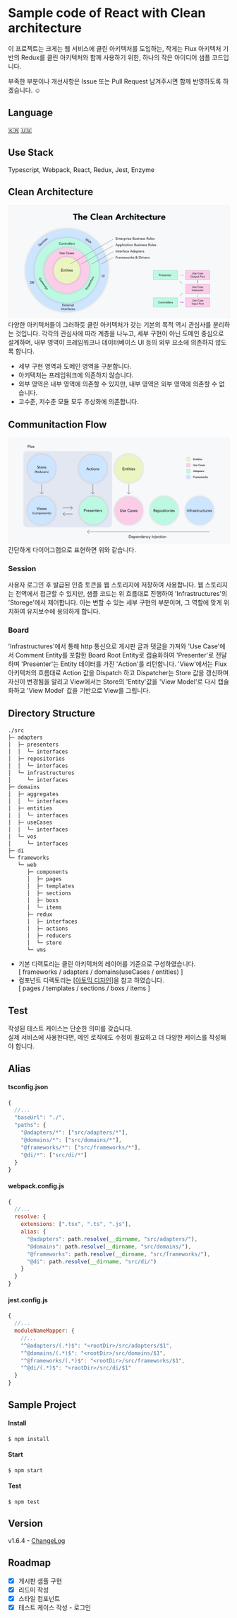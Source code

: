 # Sample code of React with Clean architecture
이 프로젝트는 크게는 웹 서비스에 클린 아키텍처를 도입하는, 작게는 Flux 아키텍처 기반의 Redux를 클린 아키텍처와 함께 사용하기 위한, 하나의 작은 아이디어 샘플 코드입니다.
  
부족한 부분이나 개선사항은 Issue 또는 Pull Request 남겨주시면 함께 반영하도록 하겠습니다. ☺️

## Language
[🇰🇷](https://github.com/falsy/react-with-clean-architecture/blob/master/readme-ko.md) [🇺🇲](https://github.com/falsy/react-with-clean-architecture)

## Use Stack
Typescript, Webpack, React, Redux, Jest, Enzyme

## Clean Architecture
![Alt Clean architecture](/_readme/clean-architecture.png)
다양한 아키텍처들이 그러하듯 클린 아키텍처가 갖는 기본의 목적 역시 관심사를 분리하는 것입니다. 각각의 관심사에 따라 계층을 나누고, 세부 구현이 아닌 도메인 중심으로 설계하며, 내부 영역이 프레임워크나 데이터베이스 UI 등의 외부 요소에 의존하지 않도록 합니다.   
  
* 세부 구현 영역과 도메인 영역을 구분합니다.
* 아키텍처는 프레임워크에 의존하지 않습니다.
* 외부 영역은 내부 영역에 의존할 수 있지만, 내부 영역은 외부 영역에 의존할 수 없습니다.
* 고수준, 저수준 모듈 모두 추상화에 의존합니다.

## Communitaction Flow
![Alt Communitaction Flow](/_readme/communication-flow-v5.png)
간단하게 다이어그램으로 표현하면 위와 같습니다.

### Session
사용자 로그인 후 발급된 인증 토큰을 웹 스토리지에 저장하여 사용합니다. 웹 스토리지는 전역에서 접근할 수 있지만, 샘플 코드는 위 흐름대로 진행하여 'Infrastructures'의 'Storege'에서 제어합니다. 이는 변할 수 있는 세부 구현의 부분이며, 그 역할에 맞게 위치하여 유지보수에 용의하게 합니다.

### Board
'Infrastructures'에서 통해 http 통신으로 게시판 글과 댓글을 가져와 'Use Case'에서 Comment Entity를 포함한 Board Root Entity로 캡슐화하여 'Presenter'로 전달하며 'Presenter'는 Entity 데이터를 가진 'Action'를 리턴합니다.
'View'에서는 Flux 아키텍처의 흐름대로 Action 값을 Dispatch 하고 Dispatcher는 Store 값을 갱신하며 자신이 변경됨을 알리고 View에서는 Store의 'Entity'값을 'View Model'로 다시 캡슐화하고 'View Model' 값을 기반으로 View를 그립니다.


## Directory Structure
```
./src
├─ adapters
│  ├─ presenters
│  │  └─ interfaces
│  ├─ repositories
│  │  └─ interfaces
│  └─ infrastructures
│     └─ interfaces
├─ domains
│  ├─ aggregates
│  │  └─ interfaces
│  ├─ entities
│  │  └─ interfaces
│  ├─ useCases
│  │  └─ interfaces
│  └─ vos
│     └─ interfaces
├─ di
└─ frameworks
   └─ web
      ├─ components
      │  ├─ pages
      │  ├─ templates
      │  ├─ sections
      │  ├─ boxs
      │  └─ items
      ├─ redux
      │  ├─ interfaces
      │  ├─ actions
      │  ├─ reducers
      │  └─ store
      └─ vms

```

* 기본 디렉토리는 클린 아키텍처의 레이어를 기준으로 구성하였습니다.  
[ frameworks / adapters / domains(useCases / entities) ]
* 컴포넌트 디렉토리는 [[아토믹 디자인](https://bradfrost.com/blog/post/atomic-web-design/#atoms)]을 참고 하였습니다.  
[ pages / templates / sections / boxs / items ]

## Test
작성된 테스트 케이스는 단순한 의미를 갖습니다.  
실제 서비스에 사용한다면, 메인 로직에도 수정이 필요하고 더 다양한 케이스를 작성해야 합니다.

## Alias
#### tsconfig.json
```js
{
  //...
  "baseUrl": "./",
  "paths": {
    "@adapters/*": ["src/adapters/*"],
    "@domains/*": ["src/domains/*"],
    "@frameworks/*": ["src/frameworks/*"],
    "@di/*": ["src/di/*"]
  }
}
```

#### webpack.config.js
```js
{
  //...
  resolve: {
    extensions: [".tsx", ".ts", ".js"],
    alias: { 
      "@adapters": path.resolve(__dirname, "src/adapters/"),
      "@domains": path.resolve(__dirname, "src/domains/"),
      "@frameworks": path.resolve(__dirname, "src/frameworks/"),
      "@di": path.resolve(__dirname, "src/di/")
    }
  }
}
```

#### jest.config.js
```js
{
  //...
  moduleNameMapper: { 
    //...
    "^@adapters/(.*)$": "<rootDir>/src/adapters/$1",
    "^@domains/(.*)$": "<rootDir>/src/domains/$1",
    "^@frameworks/(.*)$": "<rootDir>/src/frameworks/$1",
    "^@di/(.*)$": "<rootDir>/src/di/$1"
  }
}
```

## Sample Project
#### Install
```
$ npm install
```
#### Start
```
$ npm start
```
#### Test
```
$ npm test
```

## Version
v1.6.4 - [ChangeLog](https://github.com/falsy/react-with-clean-architecture/blob/master/changelog.md)

## Roadmap
- [x] 게시판 샘플 구현
- [x] 리드미 작성
- [x] 스타일 컴포넌트
- [x] 테스트 케이스 작성 - 로그인
